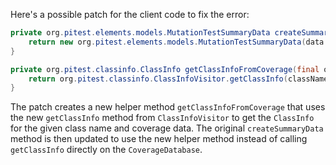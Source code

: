 Here's a possible patch for the client code to fix the error:

```java
private org.pitest.elements.models.MutationTestSummaryData createSummaryData(final org.pitest.coverage.CoverageDatabase coverage, final org.pitest.mutationtest.ClassMutationResults data) {
    return new org.pitest.elements.models.MutationTestSummaryData(data.getFileName(), data.getMutations(), getClassInfoFromCoverage(coverage, data.getMutatedClass()));
}

private org.pitest.classinfo.ClassInfo getClassInfoFromCoverage(final org.pitest.coverage.CoverageDatabase coverage, final org.pitest.classinfo.ClassName className) {
    return org.pitest.classinfo.ClassInfoVisitor.getClassInfo(className, coverage.getRawCoverageData(className), coverage.getTimestamp());
}
```

The patch creates a new helper method `getClassInfoFromCoverage` that uses the new `getClassInfo` method from `ClassInfoVisitor` to get the `ClassInfo` for the given class name and coverage data. The original `createSummaryData` method is then updated to use the new helper method instead of calling `getClassInfo` directly on the `CoverageDatabase`.
